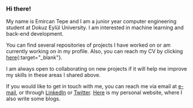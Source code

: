 ### Hi there!

My name is Emircan Tepe and I am a junior year computer engineering student at Dokuz Eylül University. I am interested in machine learning and back-end development.

You can find several repositories of projects I have worked on or am currently working on in my profile. Also, you can reach my CV by clicking [here](https://tepeemircan.com/assets/files/tepe-emircan-cv.pdf){:target="_blank"}. 

I am always open to collaborating on new projects if it will help me improve my skills in these areas I shared above. 

If you would like to get in touch with me, you can reach me via email at [e-mail](mailto:emircan.tepe@ceng.deu.edu.tr), or through [LinkedIn](https://www.linkedin.com/in/emircantepe/) or [Twitter](https://twitter.com/emircan_tepe1). [Here](http://tepeemircan.com/) is my personal website, where I also write some blogs.
